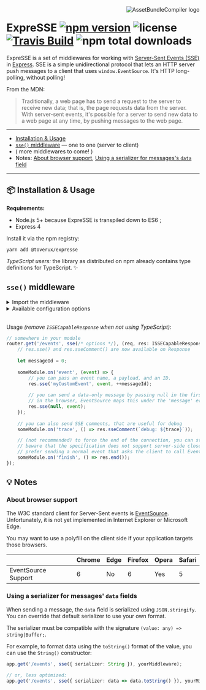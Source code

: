 <img src="https://raw.githubusercontent.com/toverux/expresse/master/expresse.png" alt="AssetBundleCompiler logo" align="right">

# ExpreSSE [![npm version](https://img.shields.io/npm/v/@toverux/expresse.svg?style=flat-square)](https://www.npmjs.com/package/@toverux/expresse) ![license](https://img.shields.io/github/license/mitmadness/UnityInvoker.svg?style=flat-square) [![Travis Build](https://img.shields.io/travis/toverux/expresse.svg?style=flat-square)](https://travis-ci.org/toverux/expresse) ![npm total downloads](https://img.shields.io/npm/dt/@toverux/expresse.svg?style=flat-square)

ExpreSSE is a set of middlewares for working with [Server-Sent Events (SSE)](https://developer.mozilla.org/en-US/docs/Web/API/Server-sent_events) in [Express](http://expressjs.com/fr/). SSE is a simple unidirectional protocol that lets an HTTP server push messages to a client that uses `window.EventSource`. It's HTTP long-polling, without polling!

From the MDN:

> Traditionally, a web page has to send a request to the server to receive new data; that is, the page requests data from the server. With server-sent events, it's possible for a server to send new data to a web page at any time, by pushing messages to the web page. 

----------------

 - [Installation & Usage](#package-installation--usage)
 - [`sse()` middleware](#sse-middleware) — one to one (server to client)
 - ( more middlewares to come! )
 - Notes:
   [About browser support](#about-browser-support), [Using a serializer for messages's `data` field](#using-a-serializer-for-messages-data-fields)

----------------

## :package: Installation & Usage

**Requirements:**

 - Node.js 5+ because ExpreSSE is transpiled down to ES6 ;
 - Express 4

Install it via the npm registry:

```
yarn add @toverux/expresse
```

*TypeScript users:* the library as distributed on npm already contains type definitions for TypeScript. :sparkles:

## `sse()` middleware

<details>
<summary>Import the middleware</summary>

 - Using ES2015 imports:
 
   `ISSECapableResponse` is a TypeScript interface. Don't try to import it when using JavaScript.

   ```typescript
   import { sse, ISSECapableResponse } from '@toverux/expresse';
   
   // named export { sse } is also exported as { default }:
   import sse from '@toverux/expresse';
   ```

 - Using CommonJS:

   ```javascript
   const { sse } = require('@toverux/expresse');
   ```
</details>

<details>
<summary>Available configuration options</summary>

```typescript
interface ISSEMiddlewareOptions {
    /**
     * Serializer function applied on all messages' data field (except when you direclty pass a Buffer).
     * SSE comments are not serialized using this function.
     * Defaults to JSON.stringify().
     */
    serializer?: (value: any) => string|Buffer;

    /**
     * Determines the interval, in milliseconds, between keep-alive packets (neutral SSE comments).
     */
    keepAliveInterval?: number;
}
```

:arrow_right: [Read more about `serializer`](#using-a-serializer-for-messages-data-fields)
</details>
<br>

Usage *(remove `ISSECapableResponse` when not using TypeScript)*:

```typescript
// somewhere in your module
router.get('/events', sse(/* options */), (req, res: ISSECapableResponse) => {
    // res.sse() and res.sseComment() are now available on Response
    
    let messageId = 0;
    
    someModule.on('event', (event) => {
        // you can pass an event name, a payload, and an ID.
        res.sse('myCustomEvent', event, ++messageId);
        
        // you can send a data-only message by passing null in the first argument.
        // in the browser, EventSource maps this under the 'message' event (or use with onmessage).
        res.sse(null, event);
    });
    
    // you can also send SSE comments, that are useful for debug
    someModule.on('trace', () => res.sseComment(`debug: ${trace}`));

    // (not recommended) to force the end of the connection, you can still use res.end()
    // beware that the specification does not support server-side close, so this will result in an error in EventSource.
    // prefer sending a normal event that asks the client to call EventSource#close() itself to gracefully terminate.
    someModule.on('finish', () => res.end());
});
```

## :bulb: Notes

### About browser support

The W3C standard client for Server-Sent events is [EventSource](https://developer.mozilla.org/fr/docs/Web/API/EventSource). Unfortunately, it is not yet implemented in Internet Explorer or Microsoft Edge.

You may want to use a polyfill on the client side if your application targets those browsers.

|                     | Chrome | Edge | Firefox | Opera | Safari |
|---------------------|--------|------|---------|-------|--------|
| EventSource Support | 6      | No   | 6       | Yes   | 5      |

### Using a serializer for messages' `data` fields

When sending a message, the `data` field is serialized using `JSON.stringify`. You can override that default serializer to use your own format.

The serializer must be compatible with the signature `(value: any) => string|Buffer;`.

For example, to format data using the `toString()` format of the value, you can use the `String()` constructor:

```typescript
app.get('/events', sse({ serializer: String }), yourMiddleware);

// or, less optimized:
app.get('/events', sse({ serializer: data => data.toString() }), yourMiddleware);
```
